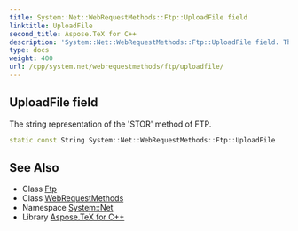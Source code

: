 ```yaml
---
title: System::Net::WebRequestMethods::Ftp::UploadFile field
linktitle: UploadFile
second_title: Aspose.TeX for C++
description: 'System::Net::WebRequestMethods::Ftp::UploadFile field. The string representation of the ''STOR'' method of FTP in C++.'
type: docs
weight: 400
url: /cpp/system.net/webrequestmethods/ftp/uploadfile/
---
```

## UploadFile field


The string representation of the 'STOR' method of FTP.

```cpp
static const String System::Net::WebRequestMethods::Ftp::UploadFile
```

## See Also

* Class [Ftp](../)
* Class [WebRequestMethods](../../)
* Namespace [System::Net](../../../)
* Library [Aspose.TeX for C++](../../../../)
